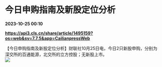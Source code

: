 # 今日申购指南及新股定位分析

**2023-10-25 00:10**

**https://api3.cls.cn/share/article/1495159?os=web&sv=7.7.5&app=CailianpressWeb**

【今日申购指南及新股定位分析】财联社10月25日电，今日2只新股申购，分别为深交所的百通能源，北交所的立方控股；无新股上市。  
![](https://img.cls.cn/images/20231025/8MKNUc3loY.png)